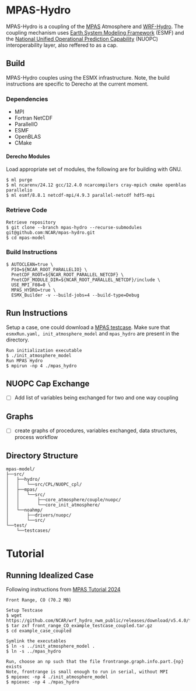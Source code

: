 # MPAS-Hydro
MPAS-Hydro is a coupling of the [MPAS](https://github.com/MPAS-Dev/MPAS-Model) Atmosphere and [WRF-Hydro](https://github.com/NCAR/wrf_hydro_nwm_public).
The coupling mechanism uses [Earth System Modeling Framework](https://earthsystemmodeling.org/)
(ESMF) and the [National Unified Operational Prediction Capability](https://earthsystemmodeling.org/nuopc)
(NUOPC) interoperability layer, also reffered to as a cap.



## Build
MPAS-Hydro couples using the ESMX infrastructure.
Note, the build instructions are specific to Derecho at the current moment.

### Dependencies
- MPI
- Fortran NetCDF
- ParallelIO
- ESMF
- OpenBLAS
- CMake

#### Derecho Modules
Load appropriate set of modules, the following are for building with GNU.
```
$ ml purge
$ ml ncarenv/24.12 gcc/12.4.0 ncarcompilers cray-mpich cmake openblas parallelio
$ ml esmf/8.8.1 netcdf-mpi/4.9.3 parallel-netcdf hdf5-mpi
```


### Retrieve Code
```
Retrieve repository
$ git clone --branch mpas-hydro --recurse-submodules git@github.com:NCAR/mpas-hydro.git
$ cd mpas-model
```


### Build Instructions
```
$ AUTOCLEAN=true \
  PIO=${NCAR_ROOT_PARALLELIO} \
  PnetCDF_ROOT=${NCAR_ROOT_PARALLEL_NETCDF} \
  PnetCDF_MODULE_DIR=${NCAR_ROOT_PARALLEL_NETCDF}/include \
  USE_MPI_F08=0 \
  MPAS_HYDRO=true \
  ESMX_Builder -v --build-jobs=4 --build-type=Debug
```


## Run Instructions
Setup a case, one could download a [MPAS testcase](https://www2.mmm.ucar.edu/projects/mpas/test_cases/v7.0/).
Make sure that `esmxRun.yaml, init_atmosphere_model` and `mpas_hydro` are present in the directory.

```
Run initialization executable
$ ./init_atmosphere_model
Run MPAS Hydro
$ mpirun -np 4 ./mpas_hydro
```


## NUOPC Cap Exchange
- [ ] Add list of variables being exchanged for two and one way coupling


## Graphs
- [ ] create graphs of procedures, variables exchanged, data structures, process workflow


## Directory Structure
```
mpas-model/
├──src/
│   ├──hydro/
│   │   └──src/CPL/NUOPC_cpl/
│   ├──mpas/
│   │   └──src/
│   │       ├──core_atmosphere/couple/nuopc/
│   │       └──core_init_atmosphere/
│   └──noahmp/
│       ├──drivers/nuopc/
│       └──src/
└──test/
    └──testcases/
```

# Tutorial
## Running Idealized Case
Following instructions from [MPAS Tutorial 2024](https://www2.mmm.ucar.edu/projects/mpas/tutorial/Howard2024/index.html)

```
Front Range, CO (70.2 MB)

Setup Testcase
$ wget https://github.com/NCAR/wrf_hydro_nwm_public/releases/download/v5.4.0/front_range_CO_example_testcase_coupled.tar.gz
$ tar zxf front_range_CO_example_testcase_coupled.tar.gz
$ cd example_case_coupled

Symlink the executables
$ ln -s ../init_atmosphere_model .
$ ln -s ../mpas_hydro

Run, choose an np such that the file frontrange.graph.info.part.{np} exists
Note, frontrange is small enough to run in serial, without MPI
$ mpiexec -np 4 ./init_atmosphere_model
$ mpiexec -np 4 ./mpas_hydro
```
